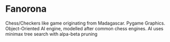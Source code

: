# Fanorona
Chess/Checkers like game originating from Madagascar.
Pygame Graphics.
Object-Oriented AI engine, modelled after common chess engines.
AI uses minimax tree search with alpa-beta pruning
